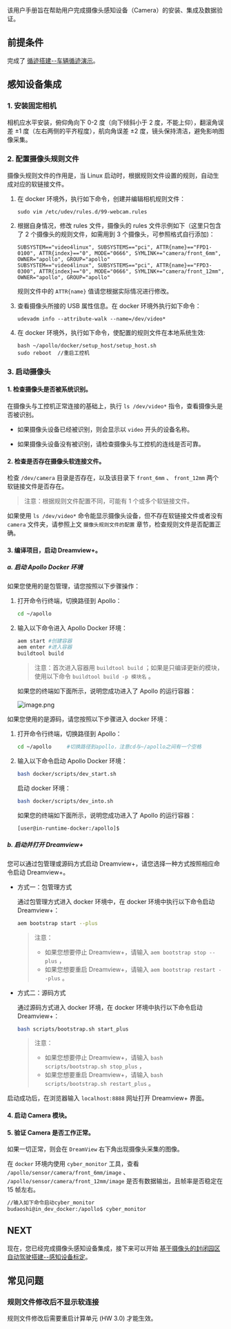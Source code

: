 该用户手册旨在帮助用户完成摄像头感知设备（Camera）的安装、集成及数据验证。

## 前提条件

完成了 [循迹搭建--车辆循迹演示](docs/应用实践/车辆集成教程/循迹搭建/车辆循迹演示.md)。

## 感知设备集成

### 1. 安装固定相机

相机应水平安装，俯仰角向下 0-2 度（向下倾斜小于 2 度，不能上仰），翻滚角误差 ±1 度（左右两侧的平齐程度），航向角误差 ±2 度，镜头保持清洁，避免影响图像采集。

### 2. 配置摄像头规则文件

摄像头规则文件的作用是，当 Linux 启动时，根据规则文件设置的规则，自动生成对应的软链接文件。

1. 在 docker 环境外，执行如下命令，创建并编辑相机规则文件：

   ```
   sudo vim /etc/udev/rules.d/99-webcam.rules
   ```

2. 根据自身情况，修改 rules 文件，摄像头的 rules 文件示例如下（这里只包含了 2 个摄像头的规则文件，如需用到 3 个摄像头，可参照格式自行添加)：

   ```
   SUBSYSTEM=="video4linux", SUBSYSTEMS=="pci", ATTR{name}=="FPD1-0100", ATTR{index}=="0", MODE="0666", SYMLINK+="camera/front_6mm", OWNER="apollo", GROUP="apollo"
   SUBSYSTEM=="video4linux", SUBSYSTEMS=="pci", ATTR{name}=="FPD3-0300", ATTR{index}=="0", MODE="0666", SYMLINK+="camera/front_12mm", OWNER="apollo", GROUP="apollo"
   ```

   规则文件中的 `ATTR{name}` 值请您根据实际情况进行修改。

3. 查看摄像头所接的 USB 属性信息。在 docker 环境外执行如下命令：

   ```
   udevadm info --attribute-walk --name=/dev/video*
   ```

4. 在 docker 环境外，执行如下命令，使配置的规则文件在本地系统生效:

   ```
   bash ~/apollo/docker/setup_host/setup_host.sh
   sudo reboot  //重启工控机
   ```

### 3. 启动摄像头

#### 1. 检查摄像头是否被系统识别。

在摄像头与工控机正常连接的基础上，执行 `ls /dev/video*` 指令，查看摄像头是否被识别。

- 如果摄像头设备已经被识别，则会显示以 `video` 开头的设备名称。

- 如果摄像头设备没有被识别，请检查摄像头与工控机的连线是否可靠。

#### 2. 检查是否存在摄像头软连接文件。

检查 `/dev/camera` 目录是否存在，以及该目录下 `front_6mm` 、 `front_12mm` 两个软链接文件是否存在。

> 注意：根据规则文件配置不同，可能有 1 个或多个软链接文件。

如果使用 `ls /dev/video*` 命令能显示摄像头设备，但不存在软链接文件或者没有 `camera` 文件夹，请参照上文 `摄像头规则文件的配置` 章节，检查规则文件是否配置正确。

#### 3. 编译项目，启动 Dreamview+。

##### a. 启动 Apollo Docker 环境

如果您使用的是包管理，请您按照以下步骤操作：

1. 打开命令行终端，切换路径到 Apollo：

   ```bash
   cd ~/apollo
   ```

2. 输入以下命令进入 Apollo Docker 环境：

   ```bash
   aem start #创建容器
   aem enter #进入容器
   buildtool build
   ```

   > 注意：首次进入容器用 `buildtool build` ；如果是只编译更新的模块，使用以下命令 `buildtool build -p 模块名` 。

   如果您的终端如下面所示，说明您成功进入了 Apollo 的运行容器：

   ![image.png](https://bce.bdstatic.com/doc/Apollo-Homepage-Document/Apollo_Beta_Doc/image_7e7a575.png)

如果您使用的是源码，请您按照以下步骤进入 docker 环境：

1. 打开命令行终端，切换路径到 Apollo：

   ```bash
   cd ~/apollo     #切换路径到apollo，注意cd与~/apollo之间有一个空格
   ```

2. 输入以下命令启动 Apollo Docker 环境：

   ```bash
   bash docker/scripts/dev_start.sh
   ```

   启动 docker 环境：

   ```bash
   bash docker/scripts/dev_into.sh
   ```

   如果您的终端如下面所示，说明您成功进入了 Apollo 的运行容器：

   ```bash
   [user@in-runtime-docker:/apollo]$
   ```

##### b. 启动并打开 Dreamview+

您可以通过包管理或源码方式启动 Dreamview+，请您选择一种方式按照相应命令启动 Dreamview+。

- 方式一：包管理方式

  通过包管理方式进入 docker 环境中，在 docker 环境中执行以下命令启动 Dreamview+：

  ```bash
  aem bootstrap start --plus
  ```

  > 注意：
  >
  > - 如果您想要停止 Dreamview+，请输入 `aem bootstrap stop --plus` ，
  > - 如果您想要重启 Dreamview+，请输入 `aem bootstrap restart --plus` 。

- 方式二：源码方式

  通过源码方式进入 docker 环境，在 docker 环境中执行以下命令启动 Dreamview+：

  ```bash
  bash scripts/bootstrap.sh start_plus
  ```

  > 注意：
  >
  > - 如果您想要停止 Dreamview+，请输入 `bash scripts/bootstrap.sh stop_plus` ，
  > - 如果您想要重启 Dreamview+，请输入 `bash scripts/bootstrap.sh restart_plus` 。

启动成功后，在浏览器输⼊ `localhost:8888` ⽹址打开 Dreamview+ 界面。

#### 4. 启动 Camera 模块。

#### 5. 验证 Camera 是否工作正常。

如果一切正常，则会在 `DreamView` 右下角出现摄像头采集的图像。

在 `docker` 环境内使用 `cyber_monitor` 工具，查看 `/apollo/sensor/camera/front_6mm/image` 、 `/apollo/sensor/camera/front_12mm/image` 是否有数据输出，且帧率是否稳定在 15 帧左右。

```bash
//输入如下命令启动cyber_monitor
budaoshi@in_dev_docker:/apollo$ cyber_monitor
```

## NEXT

现在，您已经完成摄像头感知设备集成，接下来可以开始 [基于摄像头的封闭园区自动驾驶搭建--感知设备标定](docs/应用实践/车辆集成教程/基于摄像头的封闭园区自动驾驶搭建/感知设备标定.md)。

## 常见问题

### 规则文件修改后不显示软连接

规则文件修改后需要重启计算单元 (HW 3.0) 才能生效。
